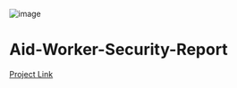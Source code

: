 ![image](https://github.com/user-attachments/assets/3431e2dc-0bf3-4a1a-9c34-34db9ac046c8)

# Aid-Worker-Security-Report
[Project Link](https://public.tableau.com/app/profile/ashleyle95/viz/Book3_17435997625020/Story1)
